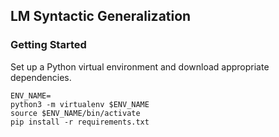 ## LM Syntactic Generalization

### Getting Started
Set up a Python virtual environment and download appropriate dependencies.

```
ENV_NAME=
python3 -m virtualenv $ENV_NAME
source $ENV_NAME/bin/activate
pip install -r requirements.txt
```
